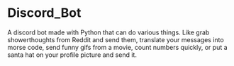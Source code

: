 # Discord_Bot
A discord bot made with Python that can do various things. Like grab showerthoughts from Reddit and send them, translate your messages into morse code, send funny gifs from a movie, count numbers quickly, or put a santa hat on your profile picture and send it.
